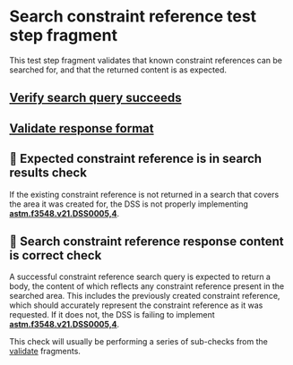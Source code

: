 # Search constraint reference test step fragment

This test step fragment validates that known constraint references can be searched for, and that the returned content is as expected.

## [Verify search query succeeds](./search_query.md)

## [Validate response format](./search_format.md)

## 🛑 Expected constraint reference is in search results check

If the existing constraint reference is not returned in a search that covers the area it was created for, the DSS is not properly implementing **[astm.f3548.v21.DSS0005,4](../../../../../../../requirements/astm/f3548/v21.md)**.

## 🛑 Search constraint reference response content is correct check

A successful constraint reference search query is expected to return a body, the content of which reflects any constraint reference present in the searched area.
This includes the previously created constraint reference, which should accurately represent the constraint reference as it was requested. If it does not, the DSS is failing to implement **[astm.f3548.v21.DSS0005,4](../../../../../../../requirements/astm/f3548/v21.md)**.

This check will usually be performing a series of sub-checks from the [validate](../validate) fragments.
